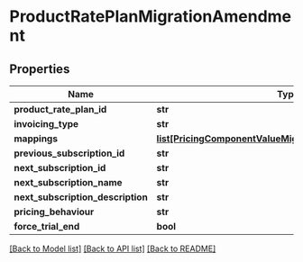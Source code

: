 # ProductRatePlanMigrationAmendment

## Properties
Name | Type | Description | Notes
------------ | ------------- | ------------- | -------------
**product_rate_plan_id** | **str** |  | 
**invoicing_type** | **str** |  | 
**mappings** | [**list[PricingComponentValueMigrationAmendmentMapping]**](PricingComponentValueMigrationAmendmentMapping.md) |  | [optional] 
**previous_subscription_id** | **str** |  | [optional] 
**next_subscription_id** | **str** |  | [optional] 
**next_subscription_name** | **str** |  | [optional] 
**next_subscription_description** | **str** |  | [optional] 
**pricing_behaviour** | **str** |  | 
**force_trial_end** | **bool** |  | [optional] 

[[Back to Model list]](../README.md#documentation-for-models) [[Back to API list]](../README.md#documentation-for-api-endpoints) [[Back to README]](../README.md)


